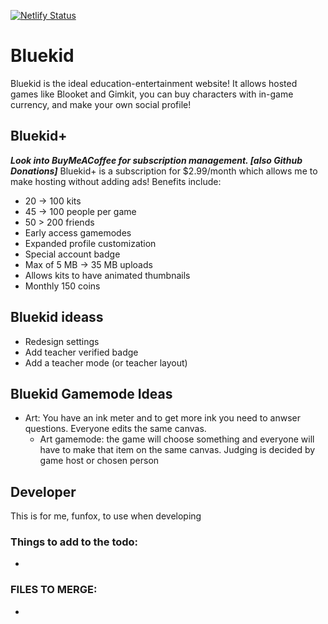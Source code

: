 [![Netlify Status](https://api.netlify.com/api/v1/badges/31f7f34d-4bb2-4c31-8c2a-29dedeabb14a/deploy-status)](https://app.netlify.com/sites/bluekid/deploys)

# Bluekid
Bluekid is the ideal education-entertainment website! It allows hosted games like Blooket and Gimkit, you can buy characters with in-game currency, and make your own social profile!

## Bluekid+
***Look into BuyMeACoffee for subscription management. [also Github Donations]***
Bluekid+ is a subscription for $2.99/month which allows me to make hosting without adding ads! Benefits include:
- 20 -> 100 kits
- 45 -> 100 people per game
- 50 > 200 friends
- Early access gamemodes
- Expanded profile customization
- Special account badge
- Max of 5 MB -> 35 MB uploads
- Allows kits to have animated thumbnails
- Monthly 150 coins

## Bluekid ideass
- Redesign settings
- Add teacher verified badge
- Add a teacher mode (or teacher layout)

## Bluekid Gamemode Ideas
- Art: You have an ink meter and to get more ink you need to anwser questions. Everyone edits the same canvas.
  - Art gamemode: the game will choose something and everyone will have to make that item on the same canvas. Judging is decided by game host or chosen person

## Developer
This is for me, funfox, to use when developing

### Things to add to the todo:
- 

### FILES TO MERGE:
- 
